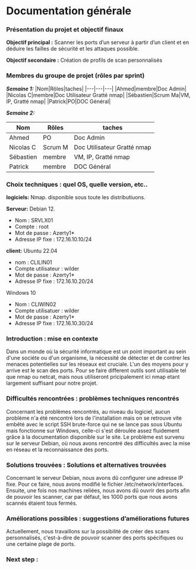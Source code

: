 # Documentation générale 
### Présentation du projet et objectif finaux 
 **Objectif principal :**
Scanner les ports d’un serveur à partir d’un client et en déduire les failles de sécurité et les attaques possible. 

 **Objectif secondaire :**
Création de profils de scan personnalisés
### Membres du groupe de projet (rôles par sprint) 
***Semaine 1:*** 
|Nom|Rôles|taches|
|---|---|---|
|Ahmed|membre|Doc Admin|
|Nicolas C|membre|Doc Utilisateur Gratté nmap|
|Sébastien|Scrum Ma|VM, IP, Gratté nmap|
|Patrick|PO|DOC Général| 

***Semaine 2:***

|Nom|Rôles|taches|
|---|---|---|
|Ahmed|PO|Doc Admin|
|Nicolas C|Scrum M|Doc Utilisateur Gratté nmap|
|Sébastien|membre|VM, IP, Gratté nmap|
|Patrick|membre|DOC Général| 

### Choix techniques : quel OS, quelle version, etc.. 
**logiciels:** Nmap.
disponible sous toute les distributiuons.

**Serveur:** Debian 12.
- Nom : SRVLX01
- Compte : root
- Mot de passe : Azerty1*
- Adresse IP fixe : 172.16.10.10/24

**client:**
Ubuntu 22.04
- nom : CLILIN01
- Compte utilisateur : wilder
- Mot de passe : Azerty1*
- Adresse IP fixe : 172.16.10.20/24

Windows 10 
- Nom : CLIWIN02 
- Compte utilisatuer : wilder
- Mot de passe : Azerty1*
- Adresse IP fixe : 172.16.10.30/24

### Introduction : mise en contexte  
Dans un monde où la sécurité informatique est un point important au sein d'une sociéte ou d'un organisme, la nécessité de détecter et de contrer les menaces potentielles sur les réseaux est cruciale. L'un des moyens pour y arrive est le scan des ports. Pour se faire different outils sont utilisable tel que nmap ou netcat, mais nous utiliseront pricipalement ici nmap etant largement suffisant pour notre projet.

### Difficultés rencontrées : problèmes techniques rencontrés 
Concernant les problèmes rencontrés, au niveau du logiciel, aucun problème n'a été rencontré lors de l'installation mais on se retrouve vite embêté avec le script SSH brute-force qui ne se lance pas sous Ubuntu mais fonctionne sur Windows, celle-ci s'est déroulée assez fluidement grâce à la documentation disponible sur le site. Le problème est survenu sur le serveur Debian, où nous avons rencontré des difficultés avec la mise en réseau et la reconnaissance des ports.

### Solutions trouvées : Solutions et alternatives trouvées 
Concernant le serveur Debian, nous avons dû configurer une adresse IP fixe. Pour ce faire, nous avons modifié le fichier /etc/network/interfaces. Ensuite, une fois nos machines reliées, nous avons dû ouvrir des ports afin de pouvoir les scanner, car par défaut, les 1000 ports que nous avons scannés étaient tous fermés.
### Améliorations possibles : suggestions d’améliorations futures 
Actuellement, nous travaillons sur la possibilité de créer des scans personnalisés, c'est-à-dire de pouvoir scanner des ports spécifiques ou une certaine plage de ports.

### Next step :

